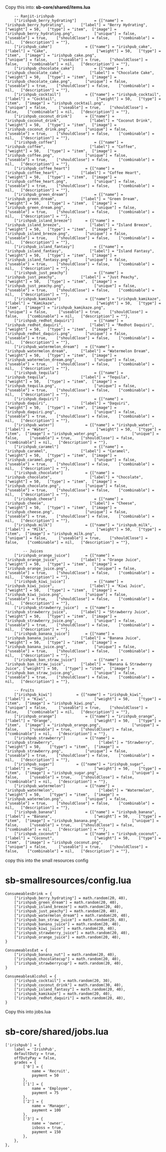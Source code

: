 


Copy this into:
**sb-core/shared/items.lua** 
```
    -- Ranjit-irishpub
	["irishpub_berry_hydrating"] 		= {["name"] = "irishpub_berry_hydrating", 		["label"] = "Berry Hydrating", 			 ["weight"] = 50, 	["type"] = "item", 	["image"] = "irishpub_berry_hydrating.png", 		["unique"] = false,   	["useable"] = true,    ["shouldClose"] = false,    ["combinable"] = nil,   ["description"] = ""},
	["irishpub_cake"] 				= {["name"] = "irishpub_cake", 					["label"] = "Cake", 			 		 ["weight"] = 50, 	["type"] = "item", 	["image"] = "irishpub_cake.png", 					["unique"] = false,   	["useable"] = true,    ["shouldClose"] = false,    ["combinable"] = nil,   ["description"] = ""},
	["irishpub_chocolate_cake"] 		= {["name"] = "irishpub_chocolate_cake", 			["label"] = "Chocolate Cake", 			 ["weight"] = 50, 	["type"] = "item", 	["image"] = "irishpub_chocolate_cake.png", 		["unique"] = false,   	["useable"] = true,    ["shouldClose"] = false,    ["combinable"] = nil,   ["description"] = ""},
	["irishpub_cocktail"] 			= {["name"] = "irishpub_cocktail", 				["label"] = "Cocktail", 			 	 ["weight"] = 50, 	["type"] = "item", 	["image"] = "irishpub_cocktail.png", 				["unique"] = false,   	["useable"] = true,    ["shouldClose"] = false,    ["combinable"] = nil,   ["description"] = ""},
	["irishpub_coconut_drink"] 		= {["name"] = "irishpub_coconut_drink", 			["label"] = "Coconut Drink", 			 ["weight"] = 50, 	["type"] = "item", 	["image"] = "irishpub_coconut_drink.png", 		["unique"] = false,   	["useable"] = true,    ["shouldClose"] = false,    ["combinable"] = nil,   ["description"] = ""},
	["irishpub_coffee"] 				= {["name"] = "irishpub_coffee", 					["label"] = "Coffee", 			 		 ["weight"] = 50, 	["type"] = "item", 	["image"] = "irishpub_coffee.png", 				["unique"] = false,   	["useable"] = true,    ["shouldClose"] = false,    ["combinable"] = nil,   ["description"] = ""},
	["irishpub_coffee_heart"] 		= {["name"] = "irishpub_coffee_heart", 			["label"] = "Coffee Heart", 			 ["weight"] = 50, 	["type"] = "item", 	["image"] = "irishpub_coffee_heart.png", 			["unique"] = false,   	["useable"] = true,    ["shouldClose"] = false,    ["combinable"] = nil,   ["description"] = ""},
	["irishpub_green_dream"] 			= {["name"] = "irishpub_green_dream", 			["label"] = "Green Dream", 			 	 ["weight"] = 50, 	["type"] = "item", 	["image"] = "irishpub_green_dream.png", 			["unique"] = false,   	["useable"] = true,    ["shouldClose"] = false,    ["combinable"] = nil,   ["description"] = ""},
	["irishpub_island_breeze"] 		= {["name"] = "irishpub_island_breeze", 			["label"] = "Island Breeze", 			 ["weight"] = 50, 	["type"] = "item", 	["image"] = "irishpub_island_breeze.png", 		["unique"] = false,   	["useable"] = true,    ["shouldClose"] = false,    ["combinable"] = nil,   ["description"] = ""},
	["irishpub_island_fantasy"] 		= {["name"] = "irishpub_island_fantasy", 			["label"] = "Island Fantasy", 			 ["weight"] = 50, 	["type"] = "item", 	["image"] = "irishpub_island_fantasy.png", 		["unique"] = false,   	["useable"] = true,    ["shouldClose"] = false,    ["combinable"] = nil,   ["description"] = ""},
	["irishpub_just_peachy"] 			= {["name"] = "irishpub_just_peachy", 			["label"] = "Just Peachy", 			 	 ["weight"] = 50, 	["type"] = "item", 	["image"] = "irishpub_just_peachy.png", 			["unique"] = false,   	["useable"] = true,    ["shouldClose"] = false,    ["combinable"] = nil,   ["description"] = ""},
	["irishpub_kamikaze"] 			= {["name"] = "irishpub_kamikaze", 				["label"] = "Kamikaze", 			 	 ["weight"] = 50, 	["type"] = "item", 	["image"] = "irishpub_kamikaze.png", 				["unique"] = false,   	["useable"] = true,    ["shouldClose"] = false,    ["combinable"] = nil,   ["description"] = ""},
	["irishpub_redhot_daquiri"] 		= {["name"] = "irishpub_redhot_daquiri", 			["label"] = "Redhot Daquiri", 			 ["weight"] = 50, 	["type"] = "item", 	["image"] = "irishpub_redhot_daquiri.png", 		["unique"] = false,   	["useable"] = true,    ["shouldClose"] = false,    ["combinable"] = nil,   ["description"] = ""},
	["irishpub_watermelon_dream"] 	= {["name"] = "irishpub_watermelon_dream", 		["label"] = "Watermelon Dream", 		 ["weight"] = 50, 	["type"] = "item", 	["image"] = "irishpub_watermelon_dream.png", 		["unique"] = false,   	["useable"] = true,    ["shouldClose"] = false,    ["combinable"] = nil,   ["description"] = ""},
	["irishpub_tequila"] 				= {["name"] = "irishpub_tequila", 				["label"] = "Tequila", 			 		 ["weight"] = 50, 	["type"] = "item", 	["image"] = "irishpub_tequila.png", 				["unique"] = false,   	["useable"] = true,    ["shouldClose"] = false,    ["combinable"] = nil,   ["description"] = ""},
	["irishpub_daquiri"] 				= {["name"] = "irishpub_daquiri", 				["label"] = "Daquiri", 			 		 ["weight"] = 50, 	["type"] = "item", 	["image"] = "irishpub_daquiri.png", 				["unique"] = false,   	["useable"] = true,    ["shouldClose"] = false,    ["combinable"] = nil,   ["description"] = ""},
	["irishpub_water"] 				= {["name"] = "irishpub_water", 					["label"] = "Water", 			 		 ["weight"] = 50, 	["type"] = "item", 	["image"] = "irishpub_water.png", 				["unique"] = false,   	["useable"] = true,    ["shouldClose"] = false,    ["combinable"] = nil,   ["description"] = ""},
	["irishpub_caramel"] 				= {["name"] = "irishpub_caramel", 				["label"] = "Caramel", 			 		 ["weight"] = 50, 	["type"] = "item", 	["image"] = "irishpub_caramel.png", 				["unique"] = false,   	["useable"] = true,    ["shouldClose"] = false,    ["combinable"] = nil,   ["description"] = ""},
	["irishpub_chocolate"] 			= {["name"] = "irishpub_chocolate", 				["label"] = "Chocolate", 			 	 ["weight"] = 50, 	["type"] = "item", 	["image"] = "irishpub_chocolate.png", 			["unique"] = false,   	["useable"] = true,    ["shouldClose"] = false,    ["combinable"] = nil,   ["description"] = ""},
	["irishpub_cheese"] 				= {["name"] = "irishpub_cheese", 					["label"] = "Cheese", 			 	 ["weight"] = 50, 	["type"] = "item", 	["image"] = "irishpub_cheese.png", 				["unique"] = false,   	["useable"] = true,    ["shouldClose"] = false,    ["combinable"] = nil,   ["description"] = ""},
	["irishpub_milk"] 				= {["name"] = "irishpub_milk", 					["label"] = "Milk", 			 	     ["weight"] = 50, 	["type"] = "item", 	["image"] = "irishpub_milk.png", 					["unique"] = false,   	["useable"] = true,    ["shouldClose"] = false,    ["combinable"] = nil,   ["description"] = ""},
	
		-- Juices
	["irishpub_orange_juice"] 		= {["name"] = "irishpub_orange_juice", 			["label"] = "Orange Juice", 			 ["weight"] = 50, 	["type"] = "item", 	["image"] = "irishpub_orange_juice.png", 			["unique"] = false,   	["useable"] = true,    ["shouldClose"] = false,    ["combinable"] = nil,   ["description"] = ""},
	["irishpub_kiwi_juice"] 			= {["name"] = "irishpub_kiwi_juice", 				["label"] = "Kiwi Juice", 			 	 ["weight"] = 50, 	["type"] = "item", 	["image"] = "irishpub_kiwi_juice.png", 			["unique"] = false,   	["useable"] = true,    ["shouldClose"] = false,    ["combinable"] = nil,   ["description"] = ""},
	["irishpub_strawberry_juice"] 	= {["name"] = "irishpub_strawberry_juice", 		["label"] = "Strawberry Juice", 		 ["weight"] = 50, 	["type"] = "item", 	["image"] = "irishpub_strawberry_juice.png", 		["unique"] = false,   	["useable"] = true,    ["shouldClose"] = false,    ["combinable"] = nil,   ["description"] = ""},
	["irishpub_banana_juice"] 		= {["name"] = "irishpub_banana_juice", 			["label"] = "Banana Juice", 			 ["weight"] = 50, 	["type"] = "item", 	["image"] = "irishpub_banana_juice.png", 			["unique"] = false,   	["useable"] = true,    ["shouldClose"] = false,    ["combinable"] = nil,   ["description"] = ""},
	["irishpub_ban_straw_juice"] 		= {["name"] = "irishpub_ban_straw_juice", 		["label"] = "Banana & Strawberry Juice", ["weight"] = 50, 	["type"] = "item", 	["image"] = "irishpub_ban_straw_juice.png", 		["unique"] = false,   	["useable"] = true,    ["shouldClose"] = false,    ["combinable"] = nil,   ["description"] = ""},

	-- Fruits
	["irishpub_kiwi"] 			= {["name"] = "irishpub_kiwi", 						["label"] = "Kiwi", 			 		["weight"] = 50, 	["type"] = "item", 	["image"] = "irishpub_kiwi.png", 					["unique"] = false,   	["useable"] = true,    ["shouldClose"] = false,    ["combinable"] = nil,   ["description"] = ""},
	["irishpub_orange"] 			= {["name"] = "irishpub_orange", 						["label"] = "Orange", 			 		["weight"] = 50, 	["type"] = "item", 	["image"] = "irishpub_orange.png", 				["unique"] = false,   	["useable"] = true,    ["shouldClose"] = false,    ["combinable"] = nil,   ["description"] = ""},
	["irishpub_strawberry"] 		= {["name"] = "irishpub_strawberry", 					["label"] = "Strawberry", 			 	["weight"] = 50, 	["type"] = "item", 	["image"] = "irishpub_strawberry.png", 			["unique"] = false,   	["useable"] = true,    ["shouldClose"] = false,    ["combinable"] = nil,   ["description"] = ""},
	["irishpub_sugar"] 			= {["name"] = "irishpub_sugar", 						["label"] = "Sugar", 			 		["weight"] = 50, 	["type"] = "item", 	["image"] = "irishpub_sugar.png", 				["unique"] = false,   	["useable"] = true,    ["shouldClose"] = false,    ["combinable"] = nil,   ["description"] = ""},
	["irishpub_watermelon"] 		= {["name"] = "irishpub_watermelon", 					["label"] = "Watermelon", 			 	["weight"] = 50, 	["type"] = "item", 	["image"] = "irishpub_watermelon.png", 			["unique"] = false,   	["useable"] = true,    ["shouldClose"] = false,    ["combinable"] = nil,   ["description"] = ""},
	["irishpub_banana"] 			= {["name"] = "irishpub_banana", 						["label"] = "Banana", 			 		["weight"] = 50, 	["type"] = "item", 	["image"] = "irishpub_banana.png", 				["unique"] = false,   	["useable"] = true,    ["shouldClose"] = false,    ["combinable"] = nil,   ["description"] = ""},
	["irishpub_coconut"] 			= {["name"] = "irishpub_coconut", 					["label"] = "Coconut", 			 		["weight"] = 50, 	["type"] = "item", 	["image"] = "irishpub_coconut.png", 				["unique"] = false,   	["useable"] = true,    ["shouldClose"] = false,    ["combinable"] = nil,   ["description"] = ""},
```
copy this into the small resources config
# **sb-smallresources/config.lua**
	ConsumeablesDrink = {
	    ["irishpub_berry_hydrating"] = math.random(20, 40),
	    ["irishpub_green_dream"] = math.random(20, 40),
	    ["irishpub_island_breeze"] = math.random(20, 40),
	    ["irishpub_just_peachy"] = math.random(20, 40),
	    ["irishpub_watermelon_dream"] = math.random(20, 40),
	    ["irishpub_ban_straw_juice"] = math.random(20, 40),
	    ["irishpub_banana_juice"] = math.random(20, 40),
	    ["irishpub_kiwi_juice"] = math.random(20, 40),
	    ["irishpub_strawberry_juice"] = math.random(20, 40),
	    ["irishpub_orange_juice"] = math.random(20, 40),
	}

	ConsumeablesEat = {
		["irishpub_banana_nut"] = math.random(20, 40),
		["irishpub_chocolatecup"] = math.random(20, 40),
		["irishpub_strawberrycup"] = math.random(20, 40),
	}

	ConsumeablesAlcohol = {
	    ["irishpub_cocktail"] = math.random(20, 30),
	    ["irishpub_coconut_drink"] = math.random(30, 40),
	    ["irishpub_island_fantasy"] = math.random(20, 40),
	    ["irishpub_kamikaze"] = math.random(20, 40),
	    ["irishpub_redhot_daquiri"] = math.random(20, 40),
	}
Copy this into jobs.lua
# **sb-core/shared/jobs.lua**
    ['irishpub'] = {
        label = 'IrishPub',
        defaultDuty = true,
        offDutyPay = false,
        grades = {
            ['0'] = {
                name = 'Recruit',
                payment = 50
            },
            ['1'] = {
                name = 'Employee',
                payment = 75
            },
            ['2'] = {
                name = 'Manager',
                payment = 100
            },
            ['3'] = {
                name = 'owner',
                isboss = true,
                payment = 150
            },
        },
    },




	